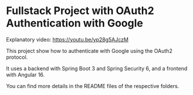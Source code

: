 # Fullstack Project with OAuth2 Authentication with Google

Explanatory video: https://youtu.be/yp28g5AJczM

This project show how to authenticate with Google using the OAuth2 protocol.

It uses a backend with Spring Boot 3 and Spring Security 6, and a frontend with Angular 16.

You can find more details in the README files of the respective folders.
